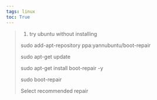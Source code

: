 ```yaml
---
tags: linux
toc: True
---
```


> 1. try ubuntu without installing  
> 
> sudo add-apt-repository ppa:yannubuntu/boot-repair
> 
> sudo apt-get update
> 
> sudo apt-get install boot-repair -y
> 
> sudo boot-repair
> 
> Select recommended repair
> 
